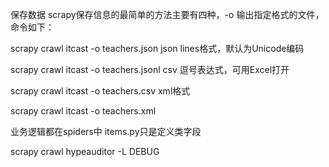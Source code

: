 
保存数据
scrapy保存信息的最简单的方法主要有四种，-o 输出指定格式的文件，命令如下：

scrapy crawl itcast -o teachers.json
json lines格式，默认为Unicode编码

scrapy crawl itcast -o teachers.jsonl
csv 逗号表达式，可用Excel打开

scrapy crawl itcast -o teachers.csv
xml格式

scrapy crawl itcast -o teachers.xml

业务逻辑都在spiders中
items.py只是定义类字段


 scrapy crawl hypeauditor -L DEBUG